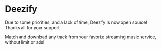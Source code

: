 Deezify
=======
Due to some priorities, and a lack of time, Deezify is now open source!
Thanks all for your support!

Match and download any track from your favorite streaming music service, without limit or ads!

